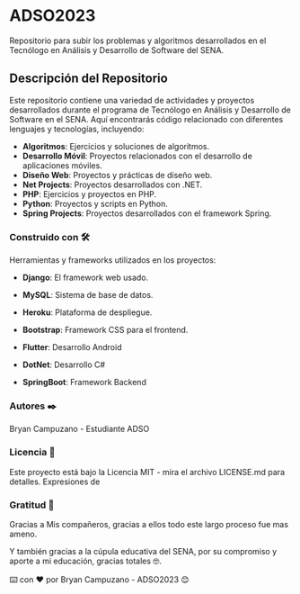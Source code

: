 # ADSO2023

Repositorio para subir los problemas y algoritmos desarrollados en el Tecnólogo en Análisis y Desarrollo de Software del SENA.

## Descripción del Repositorio

Este repositorio contiene una variedad de actividades y proyectos desarrollados durante el programa de Tecnólogo en Análisis y Desarrollo de Software en el SENA. Aquí encontrarás código relacionado con diferentes lenguajes y tecnologías, incluyendo:

- **Algoritmos**: Ejercicios y soluciones de algoritmos.
- **Desarrollo Móvil**: Proyectos relacionados con el desarrollo de aplicaciones móviles.
- **Diseño Web**: Proyectos y prácticas de diseño web.
- **Net Projects**: Proyectos desarrollados con .NET.
- **PHP**: Ejercicios y proyectos en PHP.
- **Python**: Proyectos y scripts en Python.
- **Spring Projects**: Proyectos desarrollados con el framework Spring.

### Construido con 🛠️

Herramientas y frameworks utilizados en los proyectos:

- **Django**: El framework web usado.

- **MySQL**: Sistema de base de datos.

- **Heroku**: Plataforma de despliegue.

- **Bootstrap**: Framework CSS para el frontend.

- **Flutter**: Desarrollo Android

- **DotNet**: Desarrollo C#

- **SpringBoot**: Framework Backend

### Autores ✒️

Bryan Campuzano - Estudiante ADSO

### Licencia 📄

Este proyecto está bajo la Licencia MIT - mira el archivo LICENSE.md para detalles.
Expresiones de 

### Gratitud 🎁

Gracias a Mis compañeros, gracias a ellos todo este largo proceso fue mas ameno.

Y también gracias a la cúpula educativa del SENA, por su compromiso y aporte a mi educación, gracias totales 🤓.

⌨️ con ❤️ por Bryan Campuzano - ADSO2023 😊